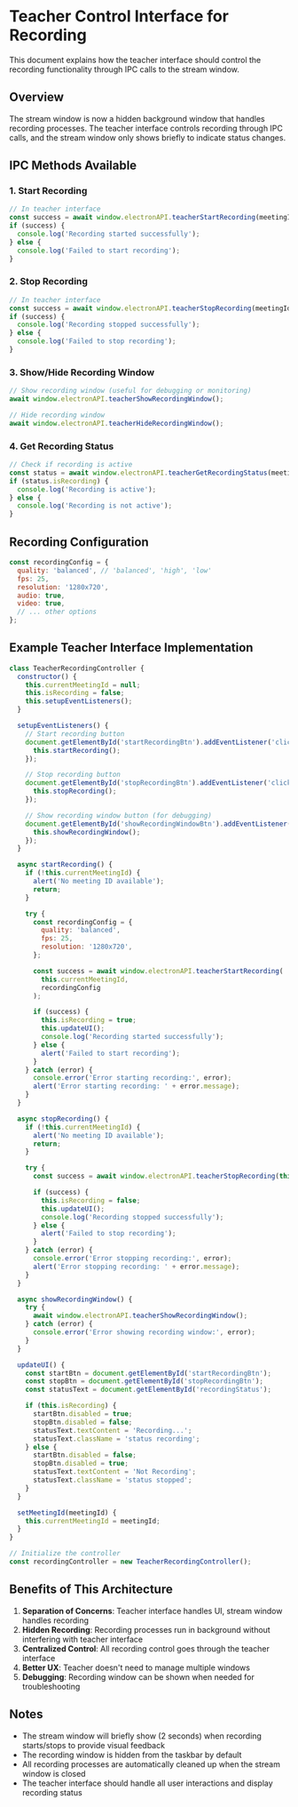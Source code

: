 # Teacher Control Interface for Recording

This document explains how the teacher interface should control the recording functionality through
IPC calls to the stream window.

## Overview

The stream window is now a hidden background window that handles recording processes. The teacher
interface controls recording through IPC calls, and the stream window only shows briefly to indicate
status changes.

## IPC Methods Available

### 1. Start Recording

```javascript
// In teacher interface
const success = await window.electronAPI.teacherStartRecording(meetingId, recordingConfig);
if (success) {
  console.log('Recording started successfully');
} else {
  console.log('Failed to start recording');
}
```

### 2. Stop Recording

```javascript
// In teacher interface
const success = await window.electronAPI.teacherStopRecording(meetingId);
if (success) {
  console.log('Recording stopped successfully');
} else {
  console.log('Failed to stop recording');
}
```

### 3. Show/Hide Recording Window

```javascript
// Show recording window (useful for debugging or monitoring)
await window.electronAPI.teacherShowRecordingWindow();

// Hide recording window
await window.electronAPI.teacherHideRecordingWindow();
```

### 4. Get Recording Status

```javascript
// Check if recording is active
const status = await window.electronAPI.teacherGetRecordingStatus(meetingId);
if (status.isRecording) {
  console.log('Recording is active');
} else {
  console.log('Recording is not active');
}
```

## Recording Configuration

```javascript
const recordingConfig = {
  quality: 'balanced', // 'balanced', 'high', 'low'
  fps: 25,
  resolution: '1280x720',
  audio: true,
  video: true,
  // ... other options
};
```

## Example Teacher Interface Implementation

```javascript
class TeacherRecordingController {
  constructor() {
    this.currentMeetingId = null;
    this.isRecording = false;
    this.setupEventListeners();
  }

  setupEventListeners() {
    // Start recording button
    document.getElementById('startRecordingBtn').addEventListener('click', () => {
      this.startRecording();
    });

    // Stop recording button
    document.getElementById('stopRecordingBtn').addEventListener('click', () => {
      this.stopRecording();
    });

    // Show recording window button (for debugging)
    document.getElementById('showRecordingWindowBtn').addEventListener('click', () => {
      this.showRecordingWindow();
    });
  }

  async startRecording() {
    if (!this.currentMeetingId) {
      alert('No meeting ID available');
      return;
    }

    try {
      const recordingConfig = {
        quality: 'balanced',
        fps: 25,
        resolution: '1280x720',
      };

      const success = await window.electronAPI.teacherStartRecording(
        this.currentMeetingId,
        recordingConfig
      );

      if (success) {
        this.isRecording = true;
        this.updateUI();
        console.log('Recording started successfully');
      } else {
        alert('Failed to start recording');
      }
    } catch (error) {
      console.error('Error starting recording:', error);
      alert('Error starting recording: ' + error.message);
    }
  }

  async stopRecording() {
    if (!this.currentMeetingId) {
      alert('No meeting ID available');
      return;
    }

    try {
      const success = await window.electronAPI.teacherStopRecording(this.currentMeetingId);

      if (success) {
        this.isRecording = false;
        this.updateUI();
        console.log('Recording stopped successfully');
      } else {
        alert('Failed to stop recording');
      }
    } catch (error) {
      console.error('Error stopping recording:', error);
      alert('Error stopping recording: ' + error.message);
    }
  }

  async showRecordingWindow() {
    try {
      await window.electronAPI.teacherShowRecordingWindow();
    } catch (error) {
      console.error('Error showing recording window:', error);
    }
  }

  updateUI() {
    const startBtn = document.getElementById('startRecordingBtn');
    const stopBtn = document.getElementById('stopRecordingBtn');
    const statusText = document.getElementById('recordingStatus');

    if (this.isRecording) {
      startBtn.disabled = true;
      stopBtn.disabled = false;
      statusText.textContent = 'Recording...';
      statusText.className = 'status recording';
    } else {
      startBtn.disabled = false;
      stopBtn.disabled = true;
      statusText.textContent = 'Not Recording';
      statusText.className = 'status stopped';
    }
  }

  setMeetingId(meetingId) {
    this.currentMeetingId = meetingId;
  }
}

// Initialize the controller
const recordingController = new TeacherRecordingController();
```

## Benefits of This Architecture

1. **Separation of Concerns**: Teacher interface handles UI, stream window handles recording
2. **Hidden Recording**: Recording processes run in background without interfering with teacher
   interface
3. **Centralized Control**: All recording control goes through the teacher interface
4. **Better UX**: Teacher doesn't need to manage multiple windows
5. **Debugging**: Recording window can be shown when needed for troubleshooting

## Notes

- The stream window will briefly show (2 seconds) when recording starts/stops to provide visual
  feedback
- The recording window is hidden from the taskbar by default
- All recording processes are automatically cleaned up when the stream window is closed
- The teacher interface should handle all user interactions and display recording status
